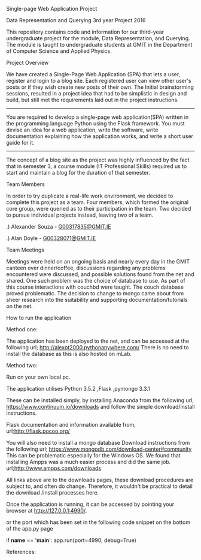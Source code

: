 Single-page Web Application Project

Data Representation and Querying 3rd year Project 2016

This repository contains code and information for our third-year undergraduate project for the module, Data Representation, and Querying.
The module is taught to undergraduate students at GMIT in the Department of Computer Science and Applied Physics.

Project Overview

We have created a Single-Page Web Application (SPA) that lets a user, register and login to a blog site. Each registered user can view other user's posts
or if they wish create new posts of their own. The Initial brainstorming sessions, resulted in a project idea that had to be simplistic in design and build, but still met the 
requirements laid out in the project instructions.
***************************************************************************************************************************************************************
You are required to develop a single-page web application(SPA) written in the programming language Python using the Flask framework.
You must devise an idea for a web application, write the software, write documentation explaining how the application works, and write a short user guide for it.

*********************************************************************************************************************************************************************

 The concept of a blog site as the project was highly influenced by the fact that in semester 3, a course module (IT Professional Skills) 
required us to start and maintain a blog for the duration of that semester.    
 

Team Members

In order to try duplicate a real-life work environment, we decided to complete this project as a team.
Four members, which formed the original core group, were queried as to their participation in the team.
Two decided to pursue individual projects instead, leaving two of a team.

.) Alexander Souza - G00317835@GMIT.IE

.) Alan Doyle - G00328071@GMIT.IE


Team Meetings

Meetings were held on an ongoing basis and nearly every day in the GMIT canteen over dinner/coffee, discussions regarding
any problems encountered were discussed, and possible solutions found from the net and shared.
One such problem was the choice of database to use.  As part of this course interactions with couchbd were taught. The couch database proved problematic.
The decision to change to mongo came about from sheer research into the suitability and supporting 
documentation/tutorials on the net.
 
How to run the application 

Method one:

The application has been deployed to the net, and can be accessed at the following url; http://alexpt2000.pythonanywhere.com/
There is no need to install the database as this is also hosted on mLab.


Method two:

Run on your own local pc.

The application utilises Python 3.5.2 ,Flask ,pymongo 3.3.1


These can be installed simply, by installing Anaconda from the following url; https://www.continuum.io/downloads
and follow the simple download/install instructions.

Flask documentation and information available from, url;http://flask.pocoo.org/

  

You will also need to install a mongo database Download instructions from the following url; https://www.mongodb.com/download-center#community
This can be problematic especially for the Windows OS.
We found that installing Ampps was a much easier process and did the same job. url;http://www.ampps.com/downloads

All links above are to the downloads pages, these download procedures are subject to, and  often do change. Therefore, it wouldn't be practical to detail
the download /install processes here. 


Once the application is running, it can be accessed by pointing your browser at http://127.0.0.1:4990/.

or the port which has been set in the following code snippet on the bottom of the app.py page

if __name__ == '__main__':
    app.run(port=4990, debug=True)


References:  





















